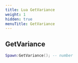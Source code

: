 ```yaml
---
title: Lua GetVariance
weight: 1
hidden: true
menuTitle: GetVariance
---
```

## GetVariance
```lua
Spawn:GetVariance(); -- number
```